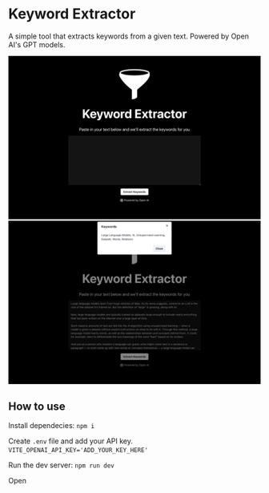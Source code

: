 # Keyword Extractor

A simple tool that extracts keywords from a given text. Powered by Open AI's GPT models.

![homepage screenshot](/homepage.png)
![keywords screenshot](/keywords.png)

## How to use

Install dependecies:
`npm i`

Create `.env` file and add your API key.
[](https://platform.openai.com/account/api-keys)
`VITE_OPENAI_API_KEY='ADD_YOUR_KEY_HERE'`

Run the dev server:
`npm run dev`

Open [](https://localhost:3000)
